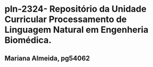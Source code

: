 # pln-2324- Repositório da Unidade Curricular Processamento de Linguagem Natural em Engenheria Biomédica.
## Mariana Almeida, pg54062